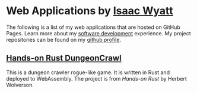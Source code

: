 <html>
  <head>
    <meta content="text/html;charset=utf-8" http-equiv="Content-Type" />
    <link rel="stylesheet" href="css/minimal.css">
  </head>
</html>

# Web Applications by [Isaac Wyatt](https://www.isaacwyatt.com)
The following is a list of my web applications that are hosted on GitHub Pages.
Learn more about my [software development](https://isaacwyatt.com/coding) experience.
My project repositories can be found on my [github profile](https://www.github.com/iwyatt).

## [Hands-on Rust DungeonCrawl](dungeoncrawl/index.html)
This is a dungeon crawler rogue-like game. 
It is written in Rust and deployed to WebAssembly.
The project is from *Hands-on Rust* by Herbert Wolverson.